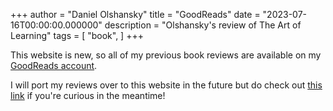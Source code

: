 +++
author = "Daniel Olshansky"
title = "GoodReads"
date = "2023-07-16T00:00:00.000000"
description = "Olshansky's review of The Art of Learning"
tags = [
    "book",
]
+++

This website is new, so all of my previous book reviews are available on my [GoodReads account](https://www.goodreads.com/user/show/19157738-daniel-olshansky).

I will port my reviews over to this website in the future but do check out [this link](https://www.goodreads.com/user/show/19157738-daniel-olshansky) if you're curious in the meantime!
